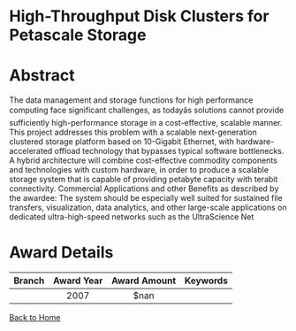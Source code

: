
High-Throughput Disk Clusters for Petascale Storage
===================================================

# Abstract


The data management and storage functions for high performance computing face significant challenges, as todayâs solutions cannot provide sufficiently high-performance storage in a cost-effective, scalable manner.  This project addresses this problem with a scalable next-generation clustered storage platform based on 10-Gigabit Ethernet, with hardware-accelerated offload technology that bypasses typical software bottlenecks.  A hybrid architecture will combine cost-effective commodity components and technologies with custom hardware, in order to produce a scalable storage system that is capable of providing petabyte capacity with terabit connectivity.  Commercial Applications and other Benefits as described by the awardee:   The system should be especially well suited for sustained file transfers, visualization, data analytics, and other large-scale applications on dedicated ultra-high-speed networks such as the UltraScience Net  

# Award Details

|Branch|Award Year|Award Amount|Keywords|
| :---: | :---: | :---: | :---: |
||2007|$nan||
  
  


[Back to Home](https://github.com/chrischow/dod_sbir_awards/Reports/CC/#925)